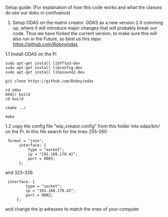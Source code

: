 
Setup guide:
(For explanation of how this code works and what the classes do see our doku in confluence)

1. Setup ODAS on the matrix creator. ODAS as a new version 2.0 comming up, where it will introduce major changes that will probably break our code. Thus we have forked the current version, to make sure this will also run in the Future, so best us this repo: https://github.com/Roboy/odas

  1.1  Install ODAS on the Pi
  ```
  sudo apt-get install libfftw3-dev
  sudo apt-get install libconfig-dev
  sudo apt-get install libasound2-dev
  ```
  
  ```
  git clone https://github.com/Roboy/odas

  cd odas
  mkdir build
  cd build

  cmake ../

  make
  ```


  1.2 copy the config file "wip_creator.config" from this folder into odas/bin/ on the Pi.
  In this file search for the lines 255-260
  
  ```
   format = "json";
        interface: {
            type = "socket";
            ip = "192.168.178.42";
            port = 9003;
        };
   ```    
   and 323-326
   ```
    interface: {
            type = "socket";
            ip = "192.168.178.42";
            port = 9002;
        }; 
   ```   
   and change the ip adresses to match the ones of your computer
